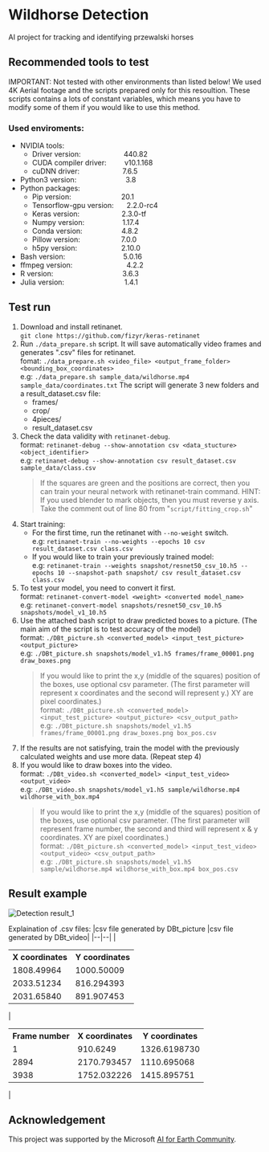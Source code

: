 
# Wildhorse Detection
AI project for tracking and identifying przewalski horses
## Recommended tools to test
IMPORTANT: Not tested with other environments than listed below! We used 4K Aerial footage and the scripts prepared only for this resoultion. 
These scripts contains a lots of constant variables, which means you have to modify some of them if you would like to use this method.
### Used enviroments:
 * NVIDIA tools:
    + Driver version:&emsp;&emsp;&emsp;&emsp;&emsp;&nbsp;&nbsp;&nbsp;&nbsp;440.82
    + CUDA compiler driver:&emsp;&emsp;&nbsp;&nbsp;v10.1.168
    + cuDNN driver:&emsp;&emsp;&emsp;&emsp;&emsp;&nbsp;&nbsp;&nbsp;&nbsp;7.6.5
 * Python3 version:&emsp;&emsp;&emsp;&emsp;&emsp;&emsp;&emsp;3.8
 * Python packages:
    + Pip version:&emsp;&emsp;&emsp;&emsp;&emsp;&emsp;&nbsp;&nbsp;&nbsp;&nbsp;20.1
    + Tensorflow-gpu version:&emsp;&nbsp;&nbsp;&nbsp;2.2.0-rc4
    + Keras version:&emsp;&emsp;&emsp;&emsp;&emsp;&emsp;2.3.0-tf
    + Numpy version:&emsp;&emsp;&emsp;&emsp;&nbsp;&nbsp;&nbsp;&nbsp;&nbsp;1.17.4
    + Conda version:&emsp;&emsp;&emsp;&emsp;&emsp;&nbsp;&nbsp;4.8.2
    + Pillow version:&emsp;&emsp;&emsp;&emsp;&emsp;&nbsp;&nbsp;&nbsp;7.0.0
    + h5py version:&emsp;&emsp;&emsp;&emsp;&emsp;&emsp;&nbsp;2.10.0
 * Bash version:&emsp;&emsp;&emsp;&emsp;&emsp;&emsp;&emsp;&emsp;&nbsp;5.0.16
 * ffmpeg version:&emsp;&emsp;&emsp;&emsp;&emsp;&emsp;&nbsp;&nbsp;&nbsp;&nbsp;&nbsp;&nbsp;4.2.2
 * R version:&emsp;&emsp;&emsp;&emsp;&emsp;&emsp;&emsp;&emsp;&emsp;&nbsp;&nbsp;&nbsp;3.6.3
 * Julia version:&emsp;&emsp;&emsp;&emsp;&emsp;&emsp;&emsp;&emsp;&nbsp;&nbsp;1.4.1
## Test run
1) Download and install retinanet.\
`git clone https://github.com/fizyr/keras-retinanet`
2) Run `./data_prepare.sh` script. It will save automatically video frames and generates ".csv" files for retinanet.\
fomat: `./data_prepare.sh <video_file> <output_frame_folder> <bounding_box_coordinates>`\
e.g: `./data_prepare.sh sample_data/wildhorse.mp4 sample_data/coordinates.txt` The script will generate 3 new folders and a result_dataset.csv file:
     * frames/
     * crop/
     * 4pieces/
     * result_dataset.csv
3) Check the data validity with `retinanet-debug`.\
format: `retinanet-debug --show-annotation csv <data_stucture> <object_identifier>`\
e.g: `retinanet-debug --show-annotation csv result_dataset.csv sample_data/class.csv`
    > If the squares are green and the positions are correct, then you can train your neural network with retinanet-train command.
    HINT: If you used blender to mark objects, then you must reverse y axis.  Take the comment out of line 80 from "`script/fitting_crop.sh`"
4) Start training:
    + For the first time, run the retinanet with `--no-weight` switch.\
    e.g: `retinanet-train --no-weights --epochs 10 csv result_dataset.csv class.csv`
    + If you would like to train your previously trained model:\
    e.g: `retinanet-train --weights snapshot/resnet50_csv_10.h5 --epochs 10 --snapshot-path snapshot/ csv result_dataset.csv class.csv`
5) To test your model, you need to convert it first.\
format: `retinanet-convert-model <weight> <converted model_name>`\
e.g: `retinanet-convert-model snapshots/resnet50_csv_10.h5 snapshots/model_v1_10.h5`
6) Use the attached bash script to draw predicted boxes to a picture. (The main aim of the script is to test accuracy of the model)\
format: `./DBt_picture.sh <converted_model> <input_test_picture> <output_picture>`\
e.g: `./DBt_picture.sh snapshots/model_v1.h5 frames/frame_00001.png draw_boxes.png`
    > If you would like to print the x,y (middle of the squares) position of the boxes, use optional csv parameter. (The first parameter will represent x coordinates and the second will represent y.) XY are pixel coordinates.)\
    format: `./DBt_picture.sh <converted_model> <input_test_picture> <output_picture> <csv_output_path>` \
    e.g: `./DBt_picture.sh snapshots/model_v1.h5 frames/frame_00001.png draw_boxes.png box_pos.csv` 
7) If the results are not satisfying, train the model with the previously calculated weights and use more data. (Repeat step 4)
8) If you would like to draw boxes into the video.\
format: `./DBt_video.sh <converted_model> <input_test_video> <output_video>`\
e.g: `./DBt_video.sh snapshots/model_v1.h5 sample/wildhorse.mp4 wildhorse_with_box.mp4`
    > If you would like to print the x,y (middle of the squares) position of the boxes, use optional csv parameter. (The first parameter will represent frame number, the second and third will represent x & y coordinates. XY are pixel coordinates.)\
    format: `./DBt_picture.sh <converted_model> <input_test_video> <output_video> <csv_output_path>` \
    e.g: `./DBt_picture.sh snapshots/model_v1.h5 sample/wildhorse.mp4 wildhorse_with_box.mp4 box_pos.csv`

## Result example
![Detection result_1](https://github.com/EvoZooDeb/vadlovak/blob/master/sample_data/result.png?raw=true)

Explaination of .csv files:
|csv file generated by DBt_picture |csv file generated by DBt_video|
|--|--|
|<table> <tr><th>X coordinates</th><th>Y coordinates</th></tr><tr><td>1808.49964</td><td>1000.50009</td></tr><tr><td>2033.51234</td><td>816.294393</td></tr><tr><td>2031.65840</td><td>891.907453</td></tr></table>| <table> <tr><th>Frame number</th><th>X coordinates</th><th>Y coordinates</th></tr><tr><td>1</td><td>910.6249</td><td>1326.6198730</td></tr><tr><td>2894</td><td>2170.793457</td><td>1110.695068</td></tr><tr><td>3938</td><td>1752.032226</td><td>1415.895751</td></tr></table>|

## Acknowledgement
This project was supported by the Microsoft [AI for Earth Community](https://www.microsoft.com/en-us/ai/ai-for-earth).
